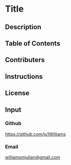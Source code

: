 # Title
 
## Description

## Table of Contents 

## Contributers

## Instructions

## License

## Input

### Github
https://github.com/ju1Williams
### Email
williamsmjulian@gmail.com
